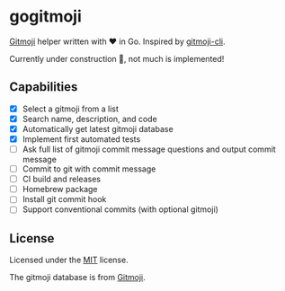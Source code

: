 # gogitmoji

[Gitmoji](https://gitmoji.carloscuesta.me/) helper written with ❤️ in Go. Inspired by [gitmoji-cli](https://github.com/carloscuesta/gitmoji-cli).

Currently under construction 🚧, not much is implemented!

## Capabilities

- [x] Select a gitmoji from a list
- [x] Search name, description, and code
- [x] Automatically get latest gitmoji database
- [x] Implement first automated tests
- [ ] Ask full list of gitmoji commit message questions and output commit message
- [ ] Commit to git with commit message
- [ ] CI build and releases
- [ ] Homebrew package
- [ ] Install git commit hook
- [ ] Support conventional commits (with optional gitmoji)

## License

Licensed under the [MIT](https://github.com/jamesdobson/gogitmoji/blob/master/LICENSE) license.

The gitmoji database is from [Gitmoji](https://gitmoji.carloscuesta.me/).
